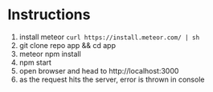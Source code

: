 # Instructions

1. install meteor `curl https://install.meteor.com/ | sh`
2. git clone repo app && cd app
3. meteor npm install
4. npm start
5. open browser and head to http://localhost:3000
6. as the request hits the server, error is thrown in console
